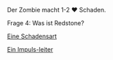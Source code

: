 Der Zombie macht 1-2 ❤️ Schaden.

Frage 4: Was ist Redstone?

[Eine Schadensart](falsch.md)

[Ein Impuls-leiter](antw4.md)
